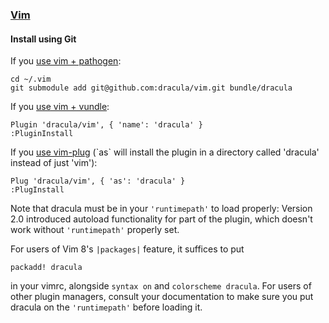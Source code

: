 ### [Vim](http://www.vim.org/)

#### Install using Git

If you [use vim + pathogen](http://vimcasts.org/episodes/synchronizing-plugins-with-git-submodules-and-pathogen/):

    cd ~/.vim
    git submodule add git@github.com:dracula/vim.git bundle/dracula

If you [use vim + vundle](https://github.com/gmarik/vundle):

    Plugin 'dracula/vim', { 'name': 'dracula' }
    :PluginInstall

If you [use vim-plug](https://github.com/junegunn/vim-plug) (\`as\` will install the plugin in a directory called 'dracula' instead of just 'vim'):

    Plug 'dracula/vim', { 'as': 'dracula' }
    :PlugInstall

Note that dracula must be in your `'runtimepath'` to load properly: Version 2.0 introduced autoload functionality for part of the plugin, which doesn't work without `'runtimepath'` properly set.

For users of Vim 8's `|packages|` feature, it suffices to put

    packadd! dracula

in your vimrc, alongside `syntax on` and `colorscheme dracula`. For users of other plugin managers, consult your documentation to make sure you put dracula on the `'runtimepath'` before loading it.
